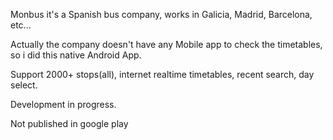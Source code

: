 Monbus it's a Spanish bus company, works in Galicia, Madrid, Barcelona, etc...

Actually the company doesn't have any Mobile app to check the timetables, so i did this native Android App.

Support 2000+ stops(all), internet realtime timetables, recent search, day select.

Development in progress.

Not published in google play
